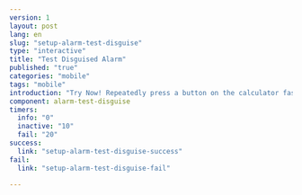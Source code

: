 ```yaml
---
version: 1
layout: post
lang: en
slug: "setup-alarm-test-disguise"
type: "interactive"
title: "Test Disguised Alarm"
published: "true"
categories: "mobile"
tags: "mobile"
introduction: "Try Now! Repeatedly press a button on the calculator fast until you feel a vibration."
component: alarm-test-disguise
timers:
  info: "0"
  inactive: "10"
  fail: "20"
success: 
  link: "setup-alarm-test-disguise-success"
fail: 
  link: "setup-alarm-test-disguise-fail"

---
```


